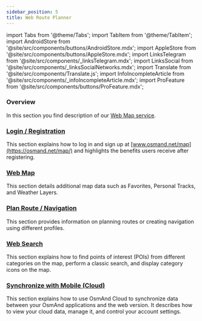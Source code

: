 ```yaml
---
sidebar_position: 5
title: Web Route Planner
---
```


import Tabs from '@theme/Tabs';
import TabItem from '@theme/TabItem';
import AndroidStore from '@site/src/components/buttons/AndroidStore.mdx';
import AppleStore from '@site/src/components/buttons/AppleStore.mdx';
import LinksTelegram from '@site/src/components/_linksTelegram.mdx';
import LinksSocial from '@site/src/components/_linksSocialNetworks.mdx';
import Translate from '@site/src/components/Translate.js';
import InfoIncompleteArticle from '@site/src/components/_infoIncompleteArticle.mdx';
import ProFeature from '@site/src/components/buttons/ProFeature.mdx';


### Overview

In this section you find description of our [Web Map service](https://osmand.net/map).

### [Login / Registration](./login.md)

This section explains how to log in and sign up at [www.osmand.net/map](https://osmand.net/map/) and highlights the benefits users receive after registering.

### [Web Map](./web-map.md)

This section details additional map data such as Favorites, Personal Tracks, and Weather Layers.

### [Plan Route / Navigation](./planner.md)

This section provides information on planning routes or creating navigation using different profiles.

### [Web Search](./web-search.md)

This section explains how to find points of interest (POIs) from different categories on the map, perform a classic search, and display category icons on the map.

### [Synchronize with Mobile (Cloud)](./web-cloud.md)

This section explains how to use OsmAnd Cloud to synchronize data between your OsmAnd applications and the web version. It describes how to view your cloud data, manage it, and control your account settings.
